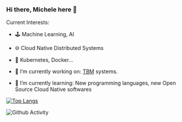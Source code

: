### Hi there, Michele here 👋

Current Interests:
- 🕹️ Machine Learning, AI
- 🌐 Cloud Native Distributed Systems
- 🔌 Kubernetes, Docker...

- 🔭 I’m currently working on: [TBM](https://en.wikipedia.org/wiki/Tunnel_boring_machine) systems.
- 🌱 I’m currently learning: New programming languages, new Open Source Cloud Native softwares

[![Top Langs](https://github-readme-stats.vercel.app/api/top-langs/?username=mastrogiovanni&layout=compact&exclude_repo=corso_data_science,advent-of-code-2019,MiniFold,telaviv2,nb-tv-outlier,randomcutforest,iShop)](https://github.com/anuraghazra/github-readme-stats)

<img src="https://github-readme-stats.vercel.app/api?username=mastrogiovanni&show_icons=true" alt="Github Activity">

